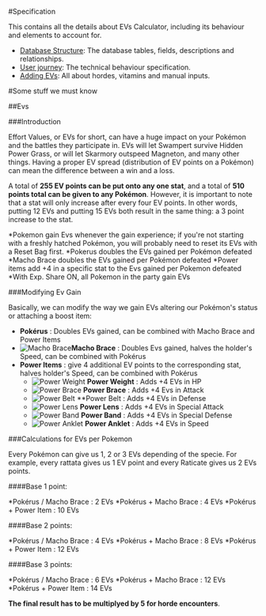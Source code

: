 #Specification

This contains all the details about EVs Calculator, including its behaviour and elements to account for.

- [Database Structure](database.md): The database tables, fields, descriptions and relationships.
- [User journey](journey.md): The technical behaviour specification.
- [Adding EVs](adding-evs.md): All about hordes, vitamins and manual inputs.


#Some stuff we must know

##Evs

###Introduction

Effort Values, or EVs for short, can have a huge impact on your Pokémon and the battles they participate in. EVs will let Swampert survive Hidden Power Grass, or will let Skarmory outspeed Magneton, and many other things. Having a proper EV spread (distribution of EV points on a Pokémon) can mean the difference between a win and a loss.

A total of **255 EV points can be put onto any one stat**, and a total of **510 points total can be given to any Pokémon**. However, it is important to note that a stat will only increase after every four EV points. In other words, putting 12 EVs and putting 15 EVs both result in the same thing: a 3 point increase to the stat.

*Pokemon gain Evs whenever the gain experience; if you're not starting with a freshly hatched Pokémon, you will probably need to reset its EVs with a Reset Bag first.
*Pokerus doubles the EVs gained per Pokémon defeated
*Macho Brace doubles the EVs gained per Pokémon defeated
*Power items add +4 in a specific stat to the Evs gained per Pokemon defeated
*With Exp. Share ON, all Pokemon in the party gain EVs

###Modifying Ev Gain

Basically, we can modify the way we gain EVs altering our Pokémon's status or attaching a boost item:

* **Pokérus** : Doubles EVs gained, can be combined with Macho Brace and Power Items
* ![Macho Brace](http://vignette2.wikia.nocookie.net/es.pokemon/images/d/dc/Brazal_firme.png/revision/latest?cb=20090701100750)**Macho Brace** : Doubles Evs gained, halves the holder's Speed, can be combined with Pokérus
* **Power Items** : give 4 additional EV points to the corresponding stat, halves holder's Speed, can be combined with Pokérus
	* ![Power Weight](http://vignette4.wikia.nocookie.net/es.pokemon/images/5/50/Pesa_recia.png/revision/latest?cb=20091010155052&format=webp) **Power Weight** : Adds +4 EVs in HP
	* ![Power Brace](http://vignette3.wikia.nocookie.net/es.pokemon/images/9/9d/Brazal_recio.png/revision/latest?cb=20090701200903&format=webp) **Power Brace** : Adds +4 Evs in Attack
	* ![Power Belt](http://vignette3.wikia.nocookie.net/es.pokemon/images/d/d4/Cinto_recio.png/revision/latest?cb=20090701202447&format=webp) **Power Belt : Adds +4 EVs in Defense
	* ![Power Lens](http://vignette4.wikia.nocookie.net/es.pokemon/images/9/91/Lente_recia.png/revision/latest?cb=20090702125257&format=webp) **Power Lens** : Adds +4 EVs in Special Attack
	* ![Power Band](http://vignette2.wikia.nocookie.net/es.pokemon/images/7/76/Banda_recia.png/revision/latest?cb=20090701200836) **Power Band** : Adds +4 EVs in Special Defense
	* ![Power Anklet](http://vignette1.wikia.nocookie.net/es.pokemon/images/1/1f/Franja_recia.png/revision/latest?cb=20091010154647&format=webp) **Power Anklet** : Adds +4 EVs in Speed

###Calculations for EVs per Pokemon

Every Pokémon can give us 1, 2 or 3 EVs depending of the specie. For example, every rattata gives us 1 EV point and every Raticate gives us 2 EVs points.

####Base 1 point: 

*Pokérus / Macho Brace : 2 EVs
*Pokérus + Macho Brace : 4 EVs
*Pokérus + Power Item : 10 EVs

####Base 2 points:

*Pokérus / Macho Brace : 4 EVs
*Pokérus + Macho Brace : 8 EVs
*Pokérus + Power Item : 12 EVs

####Base 3 points:

*Pokérus / Macho Brace : 6 EVs
*Pokérus + Macho Brace : 12 EVs
*Pokérus + Power Item : 14 EVs

**The final result has to be multiplyed by 5 for horde encounters**.
